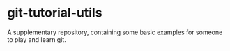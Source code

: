 # git-tutorial-utils
A supplementary repository, containing some basic examples for someone to play and learn git.
